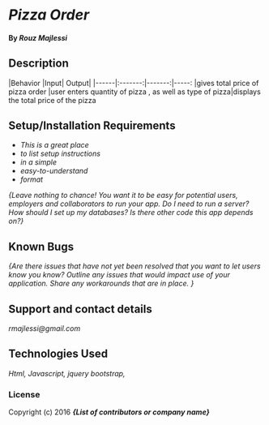 # _Pizza Order_


#### By _**Rouz Majlessi**_

## Description
|Behavior |Input| Output|
|------|:-------:|-------:|-----:
|gives total price of pizza order |user enters quantity of pizza , as well as type of pizza|displays the total price of the pizza          


## Setup/Installation Requirements

* _This is a great place_
* _to list setup instructions_
* _in a simple_
* _easy-to-understand_
* _format_

_{Leave nothing to chance! You want it to be easy for potential users, employers and collaborators to run your app. Do I need to run a server? How should I set up my databases? Is there other code this app depends on?}_

## Known Bugs

_{Are there issues that have not yet been resolved that you want to let users know you know?  Outline any issues that would impact use of your application.  Share any workarounds that are in place. }_

## Support and contact details

_rmajlessi@gmail.com_

## Technologies Used

_Html, Javascript, jquery bootstrap,_

### License



Copyright (c) 2016 **_{List of contributors or company name}_**
